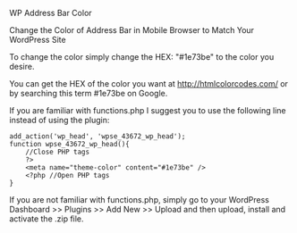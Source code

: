 WP Address Bar Color

Change the Color of Address Bar in Mobile Browser to Match Your WordPress Site

To change the color simply change the HEX: "#1e73be" to the color you desire.

You can get the HEX of the color you want at http://htmlcolorcodes.com/ or by searching this term #1e73be on Google.

If you are familiar with functions.php I suggest you to use the following line instead of using the plugin:
```
add_action('wp_head', 'wpse_43672_wp_head');
function wpse_43672_wp_head(){
    //Close PHP tags 
    ?>
    <meta name="theme-color" content="#1e73be" />
    <?php //Open PHP tags
}
```
If you are not familiar with functions.php, simply go to your WordPress Dashboard >> Plugins >> Add New >> Upload and then upload, install and activate the .zip file.
